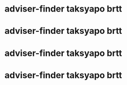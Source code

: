 # adviser-finder taksyapo brtt
# adviser-finder taksyapo brtt
# adviser-finder taksyapo brtt
# adviser-finder taksyapo brtt
